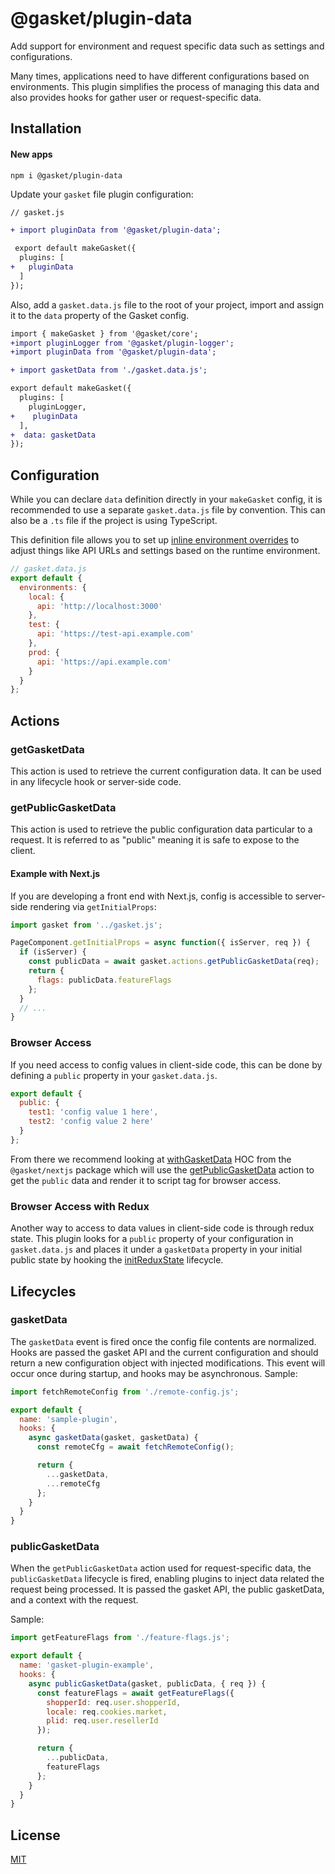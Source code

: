 # @gasket/plugin-data

Add support for environment and request specific data such as settings and
configurations.

Many times, applications need to have different configurations based on
environments.
This plugin simplifies the process of managing this data and also provides
hooks for gather user or request-specific data.

## Installation

#### New apps

```
npm i @gasket/plugin-data
```

Update your `gasket` file plugin configuration:

```diff
// gasket.js

+ import pluginData from '@gasket/plugin-data';

 export default makeGasket({
  plugins: [
+   pluginData
  ]
});
```

Also, add a `gasket.data.js` file to the root of your project, import and assign
it to the `data` property of the Gasket config.

```diff
import { makeGasket } from '@gasket/core';
+import pluginLogger from '@gasket/plugin-logger';
+import pluginData from '@gasket/plugin-data';

+ import gasketData from './gasket.data.js';

export default makeGasket({
  plugins: [
    pluginLogger,
+    pluginData
  ],
+  data: gasketData
});
```

## Configuration

While you can declare `data` definition directly in your `makeGasket` config,
it is recommended to use a separate `gasket.data.js` file by convention.
This can also be a `.ts` file if the project is using TypeScript.

This definition file allows you to set up [inline environment overrides] to
adjust things like API URLs and settings based on the runtime environment.

```js
// gasket.data.js
export default {
  environments: {
    local: {
      api: 'http://localhost:3000'
    },
    test: {
      api: 'https://test-api.example.com'
    },
    prod: {
      api: 'https://api.example.com'
    }
  }
};
```

## Actions

### getGasketData

This action is used to retrieve the current configuration data. It can be used
in any lifecycle hook or server-side code.

### getPublicGasketData

This action is used to retrieve the public configuration data particular to a
request.
It is referred to as "public" meaning it is safe to expose to the client.

#### Example with Next.js

If you are developing a front end with Next.js, config is accessible to
server-side rendering via `getInitialProps`:

```jsx
import gasket from '../gasket.js';

PageComponent.getInitialProps = async function({ isServer, req }) {
  if (isServer) {
    const publicData = await gasket.actions.getPublicGasketData(req);
    return {
      flags: publicData.featureFlags
    };
  }
  // ...
}
```

### Browser Access

If you need access to config values in client-side code, this can be done
by defining a `public` property in your `gasket.data.js`.

```js
export default {
  public: {
    test1: 'config value 1 here',
    test2: 'config value 2 here'
  }
};
```

From there we recommend looking at [withGasketData] HOC from the
`@gasket/nextjs` package which will use the [getPublicGasketData] action to get
the `public` data and render it to script tag for browser access.

### Browser Access with Redux

Another way to access to data values in client-side code is through redux state.
This plugin looks for a `public` property of your configuration in
`gasket.data.js` and places it under a `gasketData` property in your initial
public state by hooking the [initReduxState] lifecycle.

## Lifecycles

### gasketData

The `gasketData` event is fired once the config file contents are normalized.
Hooks are passed the gasket API and the current configuration and should return
a new configuration object with injected modifications. This event will occur
once during startup, and hooks may be asynchronous. Sample:

```js
import fetchRemoteConfig from './remote-config.js';

export default {
  name: 'sample-plugin',
  hooks: {
    async gasketData(gasket, gasketData) {
      const remoteCfg = await fetchRemoteConfig();

      return {
        ...gasketData,
        ...remoteCfg
      };
    }
  }
}
```

### publicGasketData

When the `getPublicGasketData` action used for request-specific data,
the `publicGasketData` lifecycle is fired, enabling plugins to inject
data related the request being processed. It is passed the
gasket API, the public gasketData, and a context with the request.

Sample:

```js
import getFeatureFlags from './feature-flags.js';

export default {
  name: 'gasket-plugin-example',
  hooks: {
    async publicGasketData(gasket, publicData, { req }) {
      const featureFlags = await getFeatureFlags({
        shopperId: req.user.shopperId,
        locale: req.cookies.market,
        plid: req.user.resellerId
      });

      return {
        ...publicData,
        featureFlags
      };
    }
  }
}
```

## License

[MIT](./LICENSE.md)

<!-- LINKS -->

[getPublicGasketData]: #getpublicgasketdata
[withGasketData]: /packages/gasket-nextjs/README.md#withgasketdata
[initReduxState]: /packages/gasket-plugin-redux/README.md#initreduxstate

<!-- TODO - recover configuration doc -->
[inline environment overrides]:/packages/gasket-cli/docs/configuration.md#environments
